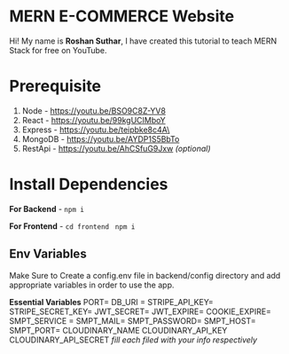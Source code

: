 # MERN E-COMMERCE Website

Hi! My name is **Roshan Suthar**, I have created this tutorial to teach MERN Stack for free on YouTube.

# Prerequisite

1.  Node - https://youtu.be/BSO9C8Z-YV8
2.  React - https://youtu.be/99kgUCIMboY
3.  Express - https://youtu.be/teipbke8c4A\
4.  MongoDB - https://youtu.be/AYDP1S5BbTo
5.  RestApi - https://youtu.be/AhCSfuG9Jxw _(optional)_

# Install Dependencies

**For Backend** - `npm i`

**For Frontend** - `cd frontend` ` npm i`

## Env Variables

Make Sure to Create a config.env file in backend/config directory and add appropriate variables in order to use the app.

**Essential Variables**
PORT=
DB_URI =
STRIPE_API_KEY=
STRIPE_SECRET_KEY=
JWT_SECRET=
JWT_EXPIRE=
COOKIE_EXPIRE=
SMPT_SERVICE =
SMPT_MAIL=
SMPT_PASSWORD=
SMPT_HOST=
SMPT_PORT=
CLOUDINARY_NAME
CLOUDINARY_API_KEY
CLOUDINARY_API_SECRET
_fill each filed with your info respectively_
